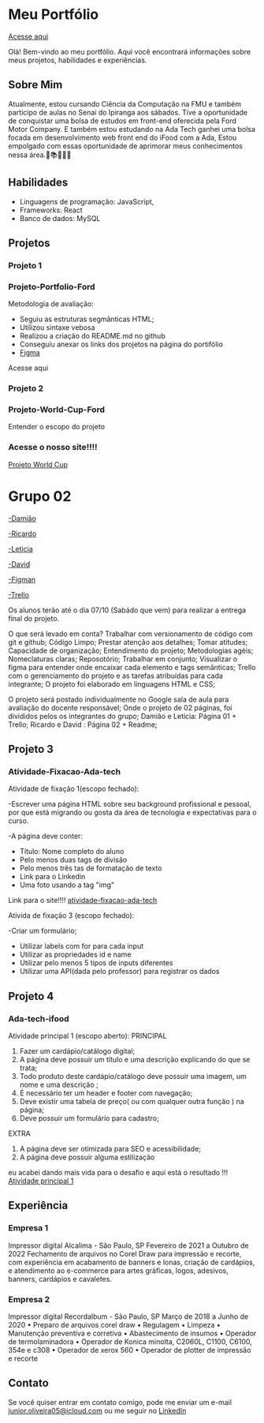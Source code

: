 # Meu Portfólio

<a href="https://juninho-oliveira.github.io/portfolio/">Acesse aqui</a>


Olá! Bem-vindo ao meu portfólio. Aqui você encontrará informações sobre meus projetos, habilidades e experiências.

## Sobre Mim

Atualmente, estou cursando Ciência da Computação na FMU e também participo de aulas no Senai do Ipiranga aos sábados. Tive a oportunidade de conquistar uma bolsa de estudos em front-end oferecida pela Ford Motor Company. E também estou estudando na Ada Tech ganhei uma bolsa focada em desenvolvimento web front end do iFood com a Ada, Estou empolgado com essas oportunidade de aprimorar meus conhecimentos nessa área.🚀📚👨🏻‍💻

## Habilidades

- Linguagens de programação: JavaScript, 
- Frameworks: React
- Banco de dados: MySQL

## Projetos

### Projeto 1
### Projeto-Portfolio-Ford

Metodologia de avaliação:

<ul>
  <li>Seguiu as estruturas segmânticas HTML;</li>
  <li>Utilizou sintaxe vebosa</li>
  <li>Realizou a criação do README.md no github</li>
  <li>Conseguiu anexar os links dos projetos na página do portifólio</li>
  <li><a href="https://www.figma.com/file/g6R549pDB2MXMM5pTRuos3/Untitled?type=design&node-id=0-1&mode=design&t=w507go4J7CCDFCVc-0">Figma</a></li>
</ul>
<a heref="https://projeto-portfolio-pink.vercel.app/"> Acesse aqui </a>

### Projeto 2

### Projeto-World-Cup-Ford

Entender o escopo do projeto

### Acesse o nosso site!!!!
<a href="https://juninho-oliveira.github.io/Projeto-World-Cup/">Projeto World Cup</a>

# Grupo 02
<a href="https://github.com/juninho-oliveira">-Damião</a>

<a href="https://github.com/ricardoeandrade">-Ricardo</a>

<a href="https://github.com/leticiasilvas">-Leticia</a>

<a href="#" target="_blank">-David</a>

<a href="https://www.figma.com/file/9q9FV9jJfAPJv2uAuJPi8a/Projeto_Ford?type=design&node-id=0-1&mode=design&t=MUaFMgIhDow2YAeV-0">-Figman</a>

<a href="https://trello.com/b/sB8VEeCU/projeto-world-cup">-Trello</a>

Os alunos terão até o dia 07/10 (Sabádo que vem) para realizar a entrega final do projeto.

O que será levado em conta?
Trabalhar com versionamento de código com git e github;
Código Limpo;
Prestar atenção aos detalhes;
Tomar atitudes;
Capacidade de organização;
Entendimento do projeto;
Metodologias agéis;
Nomeclaturas claras;
Reposotório;
Trabalhar em conjunto;
Visualizar o figma para entender onde encaixar cada elemento e tags semânticas;
Trello com o gerenciamento do projeto e as tarefas atribuídas para cada integrante;
O projeto foi elaborado em linguagens HTML e CSS;


O projeto será postado individualmente no Google sala de aula para avaliação do docente responsável;
Onde o projeto de 02 páginas, foi divididos pelos os integrantes do grupo;
Damião e Letícia: Página 01 + Trello;
Ricardo e David : Página 02 + Readme;


## Projeto 3

### Atividade-Fixacao-Ada-tech
Atividade de fixação 1(escopo fechado):

-Escrever uma página HTML sobre seu background profissional e pessoal, por que está migrando ou gosta da área de tecnologia e expectativas para o curso.

-A página deve conter:
  <ul>
    <li>Título: Nome completo do aluno</li>
    <li>Pelo menos duas tags de divisão</li>
    <li>Pelo menos três tas de formatação de texto</li>
    <li>Link para o Linkedin</li>
    <li>Uma foto usando a tag "img"</li>
  </ul>

Link para o site!!!!
<a href="https://atividade-fixacao-ada-tech.vercel.app/">atividade-fixacao-ada-tech</a>

Ativida de fixação 3 (escopo fechado):

-Criar um formulário;
  <ul>
    <li>Utilizar labels com for para cada input</li>
    <li>Utilizar as propriedades id e name</li>
    <li>Utilizar pelo menos 5 tipos de inputs diferentes</li>
    <li>Utilizar uma API(dada pelo professor) para registrar os dados</li>
  </ul>


## Projeto 4

### Ada-tech-ifood
Atividade principal 1 (escopo aberto): PRINCIPAL

<ol>
    <li>Fazer um cardápio/catálogo digital;</li>
    <li>A página deve possuir um título e uma descrição explicando do que se trata;</li>
    <li>Todo produto deste cardápio/catálogo deve possuir uma imagem, um nome e uma descrição ;</li>
    <li>É necessário ter um header e footer com navegação;</li>
    <li>Deve existir uma tabela de preço( ou com qualquer outra função ) na página;</li>
    <li>Deve possuir um formulário para cadastro;</li>
</ol>

EXTRA

<ol>
    <li>A  página deve ser otimizada para SEO e acessibilidade;</li>
    <li>A página deve possuir alguma estilização</li>
</ol>

eu acabei dando mais vida para o desafio e aqui está o resultado !!!
<a href="https://ada-tech-ifood.vercel.app/">Atividade principal 1</a>
## Experiência

### Empresa 1

Impressor digital
Alcalima - São Paulo, SP
Fevereiro de 2021 a Outubro de 2022
Fechamento de arquivos no Corel Draw para impressão e recorte, com experiência em acabamento de
banners e lonas, criação de cardápios, e atendimento ao e-commerce para artes gráficas, logos,
adesivos, banners, cardápios e cavaletes.

### Empresa 2

Impressor digital
Recordalbum - São Paulo, SP Março de 2018 a
Junho de 2020
• Preparo de arquivos corel draw
• Regulagem
• Limpeza
• Manutenção preventiva e corretiva
• Abastecimento de insumos
• Operador de termolaminadora
• Operador de Konica minolta, C2060L, C1100, C6100, 354e e c308
• Operador de xerox 560
• Operador de plotter de impressão e recorte 

## Contato

Se você quiser entrar em contato comigo, pode me enviar um e-mail <a href="mailto:junior.oliveira05@icloud.com">junior.oliveira05@icloud.com</a> ou me seguir no <a href="https://www.linkedin.com/in/damiao-junior-6568531ab/">LinkedIn</a>



